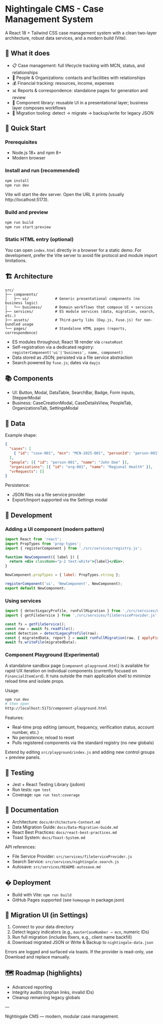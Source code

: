 # Nightingale CMS - Case Management System

A React 18 + Tailwind CSS case management system with a clean two-layer architecture, robust data
services, and a modern build (Vite).

## 🎯 What it does

- 📋 Case management: full lifecycle tracking with MCN, status, and relationships
- 👥 People & Organizations: contacts and facilities with relationships
- 💰 Financial tracking: resources, income, expenses
- 📊 Reports & correspondence: standalone pages for generation and review
- 🧩 Component library: reusable UI in a presentational layer; business layer composes workflows
- 🔄 Migration tooling: detect → migrate → backup/write for legacy JSON

## 🚀 Quick Start

### Prerequisites

- Node.js 18+ and npm 8+
- Modern browser

### Install and run (recommended)

```bash
npm install
npm run dev
```

Vite will start the dev server. Open the URL it prints (usually http://localhost:5173).

### Build and preview

```bash
npm run build
npm run start:preview
```

### Static HTML entry (optional)

You can open `index.html` directly in a browser for a static demo. For development, prefer the Vite
server to avoid file protocol and module import limitations.

## 🏗️ Architecture

```
src/
├── components/
│   ├── ui/            # Generic presentational components (no business logic)
│   └── business/      # Domain workflows that compose UI + services
├── services/          # ES module services (data, migration, search, etc.)
├── assets/            # Third-party libs (Day.js, Fuse.js) for non-bundled usage
└── pages/             # Standalone HTML pages (reports, correspondence)
```

- ES modules throughout; React 18 render via `createRoot`
- Self-registration via a dedicated registry: `registerComponent('ui'|'business', name, component)`
- Data stored as JSON; persisted via a file service abstraction
- Search powered by `fuse.js`; dates via `dayjs`

## 📚 Components

- UI: Button, Modal, DataTable, SearchBar, Badge, Form inputs, StepperModal
- Business: CaseCreationModal, CaseDetailsView, PeopleTab, OrganizationsTab, SettingsModal

## 💾 Data

Example shape:

```json
{
  "cases": [
    { "id": "case-001", "mcn": "MCN-2025-001", "personId": "person-001", "status": "Pending" }
  ],
  "people": [{ "id": "person-001", "name": "John Doe" }],
  "organizations": [{ "id": "org-001", "name": "Regional Health" }],
  "vrRequests": []
}
```

Persistence:

- JSON files via a file service provider
- Export/Import supported via the Settings modal

## 🔧 Development

### Adding a UI component (modern pattern)

```jsx
import React from 'react';
import PropTypes from 'prop-types';
import { registerComponent } from './src/services/registry.js';

function NewComponent({ label }) {
  return <div className="p-2 text-white">{label}</div>;
}

NewComponent.propTypes = { label: PropTypes.string };

registerComponent('ui', 'NewComponent', NewComponent);
export default NewComponent;
```

### Using services

```js
import { detectLegacyProfile, runFullMigration } from './src/services/migration.js';
import { getFileService } from './src/services/fileServiceProvider.js';

const fs = getFileService();
const raw = await fs.readFile();
const detection = detectLegacyProfile(raw);
const { migratedData, report } = await runFullMigration(raw, { applyFixes: true });
await fs.writeFile(migratedData);
```

### Component Playground (Experimental)

A standalone sandbox page (`component-playground.html`) is available for rapid UX iteration on
individual components (currently focused on `FinancialItemCard`). It runs outside the main
application shell to minimize reload time and isolate props.

Usage:

```bash
npm run dev
# then open
http://localhost:5173/component-playground.html
```

Features:

- Real-time prop editing (amount, frequency, verification status, account number, etc.)
- No persistence; reload to reset
- Pulls registered components via the standard registry (no new globals)

Extend by editing `src/playground/index.js` and adding new control groups + preview panels.

## 🧪 Testing

- Jest + React Testing Library (jsdom)
- Run tests: `npm test`
- Coverage: `npm run test:coverage`

## 📖 Documentation

- Architecture: `docs/Architecture-Context.md`
- Data Migration Guide: `docs/Data-Migration-Guide.md`
- React Best Practices: `docs/react-best-practices.md`
- Toast System: `docs/Toast-System.md`

API references:

- File Service Provider: `src/services/fileServiceProvider.js`
- Search Service: `src/services/nightingale.search.js`
- Autosave: `src/services/README-autosave.md`

## � Deployment

- Build with Vite: `npm run build`
- GitHub Pages supported (see `homepage` in package.json)

## 🔄 Migration UI (in Settings)

1. Connect to your data directory
2. Detect legacy indicators (e.g., `masterCaseNumber → mcn`, numeric IDs)
3. Run full migration (includes fixers, e.g., client name backfill)
4. Download migrated JSON or Write & Backup to `nightingale-data.json`

Errors are logged and surfaced via toasts. If the provider is read-only, use Download and replace
manually.

## 🗺️ Roadmap (highlights)

- Advanced reporting
- Integrity audits (orphan links, invalid IDs)
- Cleanup remaining legacy globals

—

Nightingale CMS — modern, modular case management.
